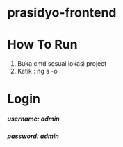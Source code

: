 # prasidyo-frontend
# How To Run
1. Buka cmd sesuai lokasi project
2. Ketik : ng s -o 

# Login 
##### username: admin
##### password: admin
